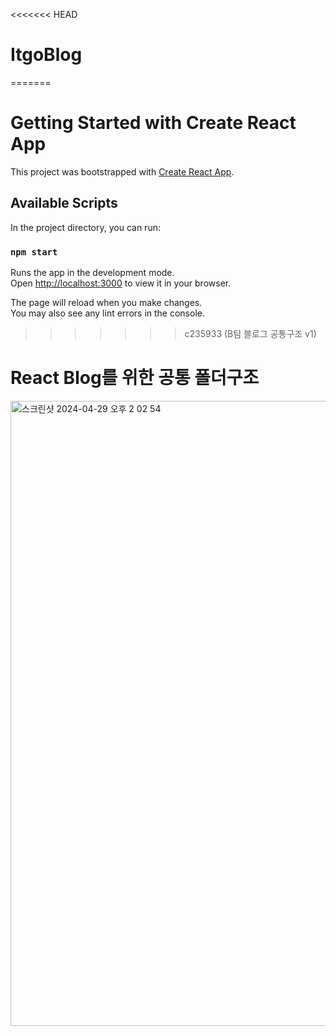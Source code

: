 <<<<<<< HEAD
# ItgoBlog
=======
# Getting Started with Create React App

This project was bootstrapped with [Create React App](https://github.com/facebook/create-react-app).

## Available Scripts

In the project directory, you can run:

### `npm start`

Runs the app in the development mode.\
Open [http://localhost:3000](http://localhost:3000) to view it in your browser.

The page will reload when you make changes.\
You may also see any lint errors in the console.

>>>>>>> c235933 (B팀 블로그 공통구조 v1)


# React Blog를 위한 공통 폴더구조

<img width="1000" alt="스크린샷 2024-04-29 오후 2 02 54" src="https://github.com/kjh5555/ItgoBlog/assets/69375870/d112d62f-6b05-4e5d-bd88-73d088746c66">
